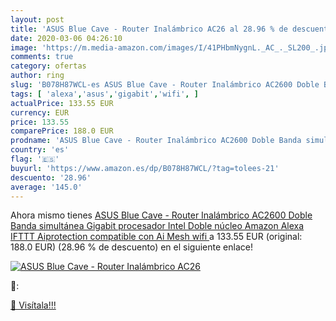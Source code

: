 ```yaml
---
layout: post
title: 'ASUS Blue Cave - Router Inalámbrico AC26 al 28.96 % de descuento'
date: 2020-03-06 04:26:10
image: 'https://m.media-amazon.com/images/I/41PHbmNygnL._AC_._SL200_.jpg'
comments: true
category: ofertas
author: ring
slug: 'B078H87WCL-es ASUS Blue Cave - Router Inalámbrico AC2600 Doble Banda...'
tags: [ 'alexa','asus','gigabit','wifi', ]
actualPrice: 133.55 EUR
currency: EUR
price: 133.55
comparePrice: 188.0 EUR
prodname: 'ASUS Blue Cave - Router Inalámbrico AC2600 Doble Banda simultánea Gigabit  procesador Intel Doble núcleo  Amazon Alexa  IFTTT  Aiprotection  compatible con Ai Mesh wifi '
country: 'es'
flag: '🇪🇸'
buyurl: 'https://www.amazon.es/dp/B078H87WCL/?tag=tolees-21'
descuento: '28.96'
average: '145.0'
---
```


Ahora mismo tienes [ASUS Blue Cave - Router Inalámbrico AC2600 Doble Banda simultánea Gigabit  procesador Intel Doble núcleo  Amazon Alexa  IFTTT  Aiprotection  compatible con Ai Mesh wifi ](https://www.amazon.es/dp/B078H87WCL/?tag=tolees-21) a 133.55 EUR (original: 188.0 EUR) (28.96 %  de descuento) en el siguiente enlace!

[![ASUS Blue Cave - Router Inalámbrico AC26](https://m.media-amazon.com/images/I/41PHbmNygnL._AC_._SL200_.jpg)](https://www.amazon.es/dp/B078H87WCL/?tag=tolees-21)

🔎:


[🛒 Visítala!!!](https://www.amazon.es/dp/B078H87WCL/?tag=tolees-21)
